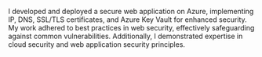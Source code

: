 I developed and deployed a secure web application on Azure, implementing IP, DNS, SSL/TLS certificates, and Azure Key Vault for enhanced security. My work adhered to best practices in web security, effectively safeguarding against common vulnerabilities. Additionally, I demonstrated expertise in cloud security and web application security principles.
